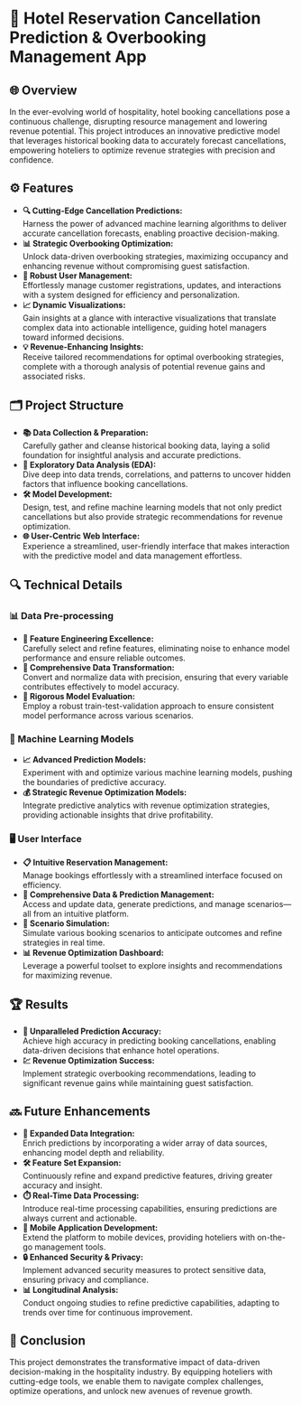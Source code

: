 # 🏨 Hotel Reservation Cancellation Prediction & Overbooking Management App

## 🌐 Overview
In the ever-evolving world of hospitality, hotel booking cancellations pose a continuous challenge, disrupting resource management and lowering revenue potential. This project introduces an innovative predictive model that leverages historical booking data to accurately forecast cancellations, empowering hoteliers to optimize revenue strategies with precision and confidence.

## ⚙️ Features
- **🔍 Cutting-Edge Cancellation Predictions:**  
  Harness the power of advanced machine learning algorithms to deliver accurate cancellation forecasts, enabling proactive decision-making.
- **📊 Strategic Overbooking Optimization:**  
  Unlock data-driven overbooking strategies, maximizing occupancy and enhancing revenue without compromising guest satisfaction.
- **👤 Robust User Management:**  
  Effortlessly manage customer registrations, updates, and interactions with a system designed for efficiency and personalization.
- **📈 Dynamic Visualizations:**  
  Gain insights at a glance with interactive visualizations that translate complex data into actionable intelligence, guiding hotel managers toward informed decisions.
- **💡 Revenue-Enhancing Insights:**  
  Receive tailored recommendations for optimal overbooking strategies, complete with a thorough analysis of potential revenue gains and associated risks.

## 🗂️ Project Structure
- **📚 Data Collection & Preparation:**  
  Carefully gather and cleanse historical booking data, laying a solid foundation for insightful analysis and accurate predictions.
- **🔎 Exploratory Data Analysis (EDA):**  
  Dive deep into data trends, correlations, and patterns to uncover hidden factors that influence booking cancellations.
- **🛠️ Model Development:**  
  Design, test, and refine machine learning models that not only predict cancellations but also provide strategic recommendations for revenue optimization.
- **🌐 User-Centric Web Interface:**  
  Experience a streamlined, user-friendly interface that makes interaction with the predictive model and data management effortless.

## 🔍 Technical Details

### 📊 Data Pre-processing
- **🚀 Feature Engineering Excellence:**  
  Carefully select and refine features, eliminating noise to enhance model performance and ensure reliable outcomes.
- **🔄 Comprehensive Data Transformation:**  
  Convert and normalize data with precision, ensuring that every variable contributes effectively to model accuracy.
- **📏 Rigorous Model Evaluation:**  
  Employ a robust train-test-validation approach to ensure consistent model performance across various scenarios.

### 🤖 Machine Learning Models
- **📈 Advanced Prediction Models:**  
  Experiment with and optimize various machine learning models, pushing the boundaries of predictive accuracy.
- **💰 Strategic Revenue Optimization Models:**  
  Integrate predictive analytics with revenue optimization strategies, providing actionable insights that drive profitability.

### 🖥️ User Interface
- **📋 Intuitive Reservation Management:**  
  Manage bookings effortlessly with a streamlined interface focused on efficiency.
- **📂 Comprehensive Data & Prediction Management:**  
  Access and update data, generate predictions, and manage scenarios—all from an intuitive platform.
- **🧩 Scenario Simulation:**  
  Simulate various booking scenarios to anticipate outcomes and refine strategies in real time.
- **📊 Revenue Optimization Dashboard:**  
  Leverage a powerful toolset to explore insights and recommendations for maximizing revenue.

## 🏆 Results
- **🔮 Unparalleled Prediction Accuracy:**  
  Achieve high accuracy in predicting booking cancellations, enabling data-driven decisions that enhance hotel operations.
- **💹 Revenue Optimization Success:**  
  Implement strategic overbooking recommendations, leading to significant revenue gains while maintaining guest satisfaction.

## 🔜 Future Enhancements
- **🔗 Expanded Data Integration:**  
  Enrich predictions by incorporating a wider array of data sources, enhancing model depth and reliability.
- **🛠️ Feature Set Expansion:**  
  Continuously refine and expand predictive features, driving greater accuracy and insight.
- **⏱️ Real-Time Data Processing:**  
  Introduce real-time processing capabilities, ensuring predictions are always current and actionable.
- **📱 Mobile Application Development:**  
  Extend the platform to mobile devices, providing hoteliers with on-the-go management tools.
- **🔒 Enhanced Security & Privacy:**  
  Implement advanced security measures to protect sensitive data, ensuring privacy and compliance.
- **📊 Longitudinal Analysis:**  
  Conduct ongoing studies to refine predictive capabilities, adapting to trends over time for continuous improvement.

## 📝 Conclusion
This project demonstrates the transformative impact of data-driven decision-making in the hospitality industry. By equipping hoteliers with cutting-edge tools, we enable them to navigate complex challenges, optimize operations, and unlock new avenues of revenue growth.
